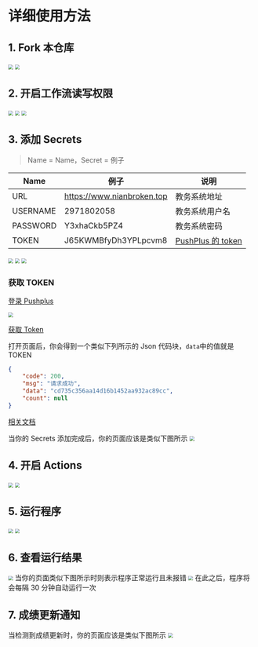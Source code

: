 # 详细使用方法

## 1. Fork 本仓库

<img src="https://cdn.jsdelivr.net/gh/NianBroken/ZFCheckScores/img/10.png" style="zoom:60%;" />
<img src="https://cdn.jsdelivr.net/gh/NianBroken/ZFCheckScores/img/11.png" style="zoom:60%;" />

## 2. 开启工作流读写权限

<img src="https://cdn.jsdelivr.net/gh/NianBroken/ZFCheckScores/img/12.png" style="zoom:60%;" />
<img src="https://cdn.jsdelivr.net/gh/NianBroken/ZFCheckScores/img/13.png" style="zoom:60%;" />
<img src="https://cdn.jsdelivr.net/gh/NianBroken/ZFCheckScores/img/14.png" style="zoom:60%;" />

## 3. 添加 Secrets

> Name = Name，Secret = 例子

| Name     | 例子                       | 说明                                                |
| -------- | -------------------------- | --------------------------------------------------- |
| URL      | https://www.nianbroken.top | 教务系统地址                                        |
| USERNAME | 2971802058                 | 教务系统用户名                                      |
| PASSWORD | Y3xhaCkb5PZ4               | 教务系统密码                                        |
| TOKEN    | J65KWMBfyDh3YPLpcvm8       | [PushPlus 的 token](###获取-TOKEN "PushPlus 的 token") |

<img src="https://cdn.jsdelivr.net/gh/NianBroken/ZFCheckScores/img/15.png" style="zoom:60%;" />
<img src="https://cdn.jsdelivr.net/gh/NianBroken/ZFCheckScores/img/16.png" style="zoom:60%;" />
<img src="https://cdn.jsdelivr.net/gh/NianBroken/ZFCheckScores/img/17.png" style="zoom:60%;" />

### 获取 TOKEN

[登录 Pushplus ](https://www.pushplus.plus/login.html)

<img src="https://cdn.jsdelivr.net/gh/NianBroken/ZFCheckScores/img/18.png" style="zoom:60%;" />

[获取 Token](https://www.pushplus.plus/api/open/user/token)

打开页面后，你会得到一个类似下列所示的 Json 代码块，`data`中的值就是 TOKEN

```json
{
	"code": 200,
	"msg": "请求成功",
	"data": "cd735c356aa14d16b1452aa932ac89cc",
	"count": null
}
```

[相关文档](https://www.pushplus.plus/doc/guide/openApi.html#_1-%E8%8E%B7%E5%8F%96token)

当你的 Secrets 添加完成后，你的页面应该是类似下图所示
<img src="https://cdn.jsdelivr.net/gh/NianBroken/ZFCheckScores/img/19.png" style="zoom:60%;" />

## 4. 开启 Actions

<img src="https://cdn.jsdelivr.net/gh/NianBroken/ZFCheckScores/img/20.png" style="zoom:60%;" />
<img src="https://cdn.jsdelivr.net/gh/NianBroken/ZFCheckScores/img/21.png" style="zoom:60%;" />

## 5. 运行程序

<img src="https://cdn.jsdelivr.net/gh/NianBroken/ZFCheckScores/img/22.png" style="zoom:60%;" />
<img src="https://cdn.jsdelivr.net/gh/NianBroken/ZFCheckScores/img/23.png" style="zoom:60%;" />

## 6. 查看运行结果

<img src="https://cdn.jsdelivr.net/gh/NianBroken/ZFCheckScores/img/24.png" style="zoom:60%;" />
当你的页面类似下图所示时则表示程序正常运行且未报错
<img src="https://cdn.jsdelivr.net/gh/NianBroken/ZFCheckScores/img/25.png" style="zoom:60%;" />
在此之后，程序将会每隔 30 分钟自动运行一次

## 7. 成绩更新通知

当检测到成绩更新时，你的页面应该是类似下图所示
<img src="https://cdn.jsdelivr.net/gh/NianBroken/ZFCheckScores/img/26.png" style="zoom:60%;" />
